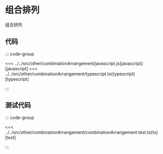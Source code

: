# 组合排列

组合排列

## 代码

::: code-group

<<< ../../src/other/combinationArrangement/javascript.js{javascript} [javascript]
<<< ../../src/other/combinationArrangement/typescript.ts{typescript} [typescript]

:::

## 测试代码

::: code-group

<<< ../../src/other/combinationArrangement/combinationArrangement.test.ts{ts} [test]

:::
